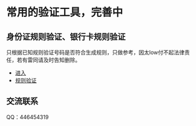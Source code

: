 # 常用的验证工具，完善中
## 身份证规则验证、银行卡规则验证
只根据已知规则验证号码是否符合生成规则，只做参考，因太low付不起法律责任，若有雷同请及时告知删除。
- [进入](https://js0nchen.github.io/tools.html)
- [规则验证](https://js0nchen.github.io/check.html)
## 交流联系
QQ：446454319
